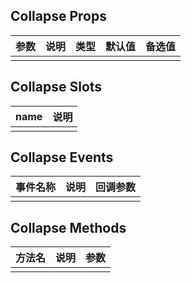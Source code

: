 ## Collapse Props

| 参数         |   说明         | 类型     | 默认值      | 备选值            |
| ----------- | ------------- | -------- | --------- | ---------------- |
| | | | | |

## Collapse Slots

|   name  |      说明       |
|  ------  |    ---------   |
| | |

## Collapse Events

|   事件名称   |    说明   |  回调参数  |
| -------    | --------- |  --------- |
| | | |

## Collapse Methods

|  方法名  |   说明   |   参数   |
| ------- | ------  |  ------  |
| | | |

